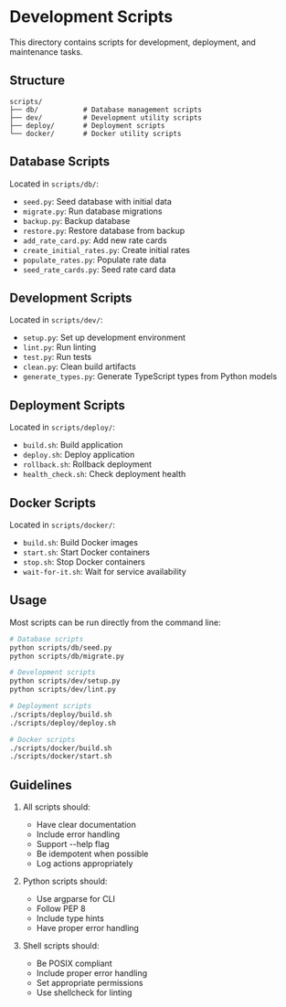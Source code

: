 # Development Scripts

This directory contains scripts for development, deployment, and maintenance tasks.

## Structure

```
scripts/
├── db/           # Database management scripts
├── dev/          # Development utility scripts
├── deploy/       # Deployment scripts
└── docker/       # Docker utility scripts
```

## Database Scripts

Located in `scripts/db/`:

- `seed.py`: Seed database with initial data
- `migrate.py`: Run database migrations
- `backup.py`: Backup database
- `restore.py`: Restore database from backup
- `add_rate_card.py`: Add new rate cards
- `create_initial_rates.py`: Create initial rates
- `populate_rates.py`: Populate rate data
- `seed_rate_cards.py`: Seed rate card data

## Development Scripts

Located in `scripts/dev/`:

- `setup.py`: Set up development environment
- `lint.py`: Run linting
- `test.py`: Run tests
- `clean.py`: Clean build artifacts
- `generate_types.py`: Generate TypeScript types from Python models

## Deployment Scripts

Located in `scripts/deploy/`:

- `build.sh`: Build application
- `deploy.sh`: Deploy application
- `rollback.sh`: Rollback deployment
- `health_check.sh`: Check deployment health

## Docker Scripts

Located in `scripts/docker/`:

- `build.sh`: Build Docker images
- `start.sh`: Start Docker containers
- `stop.sh`: Stop Docker containers
- `wait-for-it.sh`: Wait for service availability

## Usage

Most scripts can be run directly from the command line:

```bash
# Database scripts
python scripts/db/seed.py
python scripts/db/migrate.py

# Development scripts
python scripts/dev/setup.py
python scripts/dev/lint.py

# Deployment scripts
./scripts/deploy/build.sh
./scripts/deploy/deploy.sh

# Docker scripts
./scripts/docker/build.sh
./scripts/docker/start.sh
```

## Guidelines

1. All scripts should:
   - Have clear documentation
   - Include error handling
   - Support --help flag
   - Be idempotent when possible
   - Log actions appropriately

2. Python scripts should:
   - Use argparse for CLI
   - Follow PEP 8
   - Include type hints
   - Have proper error handling

3. Shell scripts should:
   - Be POSIX compliant
   - Include proper error handling
   - Set appropriate permissions
   - Use shellcheck for linting
